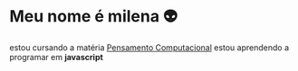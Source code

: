 # Meu nome é milena  :alien:
 
 estou cursando a matéria [Pensamento Computacional](https://blog.conexia.com.br/pensamento-computacional/#:~:text=O%20que%20%C3%A9%20pensamento%20computacional,forma%20cr%C3%ADtica%2C%20criativa%20e%20estrat%C3%A9gica.)
 estou aprendendo a programar em **javascript**
